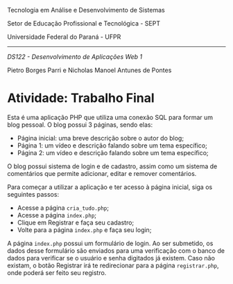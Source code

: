 Tecnologia em Análise e Desenvolvimento de Sistemas

Setor de Educação Profissional e Tecnológica - SEPT

Universidade Federal do Paraná - UFPR

---

*DS122 - Desenvolvimento de Aplicações Web 1*

Pietro Borges Parri e Nicholas Manoel Antunes de Pontes

# Atividade: Trabalho Final

Esta é uma aplicação PHP que utiliza uma conexão SQL para formar um blog pessoal.
O blog possui 3 páginas, sendo elas:
* Página inicial: uma breve descrição sobre o autor do blog;
* Página 1: um vídeo e descrição falando sobre um tema específico;
* Página 2: um vídeo e descrição falando sobre um tema específico;

O blog possui sistema de login e de cadastro, assim como um sistema de comentários
que permite adicionar, editar e remover comentários.

Para começar a utilizar a aplicação e ter acesso à página inicial, siga os seguintes passos:

* Acesse a página `cria_tudo.php`;
* Acesse a página `index.php`;
* Clique em Registrar e faça seu cadastro;
* Volte para a página `index.php` e faça seu login;

A página `index.php` possui um formulário de login.
Ao ser submetido, os dados desse formulário são enviados para uma verificação
com o banco de dados para verificar se o usuário e senha digitados já existem.
Caso não existam, o botão Registrar irá te redirecionar para a página `registrar.php`, onde
poderá ser feito seu registro.